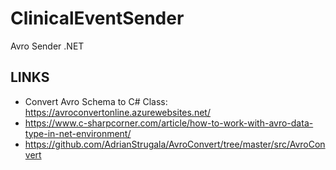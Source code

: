 # ClinicalEventSender
Avro Sender .NET

## LINKS
- Convert Avro Schema to C# Class: https://avroconvertonline.azurewebsites.net/
- https://www.c-sharpcorner.com/article/how-to-work-with-avro-data-type-in-net-environment/
- https://github.com/AdrianStrugala/AvroConvert/tree/master/src/AvroConvert
